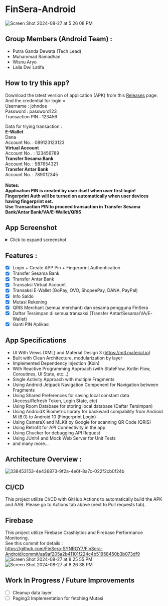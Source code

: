 # FinSera-Android
![Screen Shot 2024-08-27 at 5 26 08 PM](https://github.com/user-attachments/assets/251159b8-adb0-4175-b8c7-65d376e1ee4e)

## Group Members (Android Team) :
- Putra Ganda Dewata (Tech Lead)
- Muhammad Ramadhan
- Wisnu Aryo
- Laila Dwi Latifa

## How to try this app?
Download the latest version of application (APK) from this [Releases](https://github.com/FinSera-SYNRGY7/FinSera-Android/releases) page. <br>
And the credential for login = <br>
Username : johndoe <br>
Password : password123 <br>
Transaction PIN : 123456 <br>

Data for trying transaction : <br>
**E-Wallet** <br>
Dana <br>
Account No. : 089123123123 <br>
**Virtual Account** <br>
Account No . : 123456789 <br>
**Transfer Sesama Bank** <br>
Account No. : 987654321 <br>
**Transfer Antar Bank** <br>
Account No. : 789012345 <br>
<br>
**Notes:** <br>
**Application PIN is created by user itself when user first login!** <br>
**Fingerprint Auth will be turned on automatically when user devices having fingerprint set.** <br>
**Use Transaction PIN to proceed transaction in Transfer Sesama Bank/Antar Bank/VA/E-Wallet/QRIS** <br>

## App Screenshot
<details>
  <summary>Click to expand screenshot</summary>

| Login  | Buat PIN Aplikasi | Login With Fingerprint | Login with PIN |
| ------------- | ------------- | ------------ | ------------- |
| <img src="https://github.com/user-attachments/assets/a4e9a6a1-2cde-4007-b43a-5f0079b6d279" width="200"/> | <img src="https://github.com/user-attachments/assets/e58642c9-b372-4c47-81f5-7f5a347419bf" width="200"/> | <img src="https://github.com/user-attachments/assets/824ce54c-c805-4fb8-9b94-fec612d0744c" width="200"/> | <img src="https://github.com/user-attachments/assets/1f13ed0d-e3ed-4959-a5eb-3ee5df97fa66" width="200"/> |

| Home Screen  | Home Screen (Saldo Visible) | Notifikasi | Logout Dialog |
| ------------- | ------------- | ------------ | ------------- |
| <img src="https://github.com/user-attachments/assets/36f18fcc-b8da-41c2-9fb8-ca98344234dd" width="200"/> | <img src="https://github.com/user-attachments/assets/ca440430-3375-4708-bd89-c79c9a9f164a" width="200"/>  | <img src="https://github.com/user-attachments/assets/01916576-49c7-457a-970a-7416f593e817" width="200"/> | <img src="https://github.com/user-attachments/assets/90626c1c-bf17-4811-856e-414d648bd0a0" width="200"/> |

| Transfer Sesama Bank  | Input Transfer Sesama Bank | Transaksi Berhasil Screen | Pilih Bank Transfer Antar Bank |
| ------------- | ------------- | ------------ | ------------- |
| Content Cell  | Content Cell  | Content Cell | Content Cell  |
| Content Cell  | Content Cell  | Content Cell | Content Cell  |

| Virtual Account | Topup E Wallet Selection | Topup E Wallet Selected | Informasi Saldo Menu |
| ------------- | ------------- | ------------ | ------------- |
| Content Cell  | Content Cell  | Content Cell | Content Cell  |

| Mutasi Bank Initial Screen | Mutasi Bank Date Slider | Mutasi Bank Result | Scan QRIS |
| ------------- | ------------- | ------------ | ------------- |
| Content Cell  | Content Cell  | Content Cell | Content Cell  |

| Share QRIS | Daftar Favorit | Akun Screen | Info Akun Screen |
| ------------- | ------------- | ------------ | ------------- |
| Content Cell  | Content Cell  | Content Cell | Content Cell  |

| Ganti PIN Aplikasi | 
| ------------- | 
| Content Cell  | 
  
</details>

## Features :
- [x] Login + Create APP Pin + Fingerprint Authentication
- [x] Transfer Sesama Bank
- [x] Transfer Antar Bank
- [x] Transaksi Virtual Account
- [x] Transaksi E-Wallet (GoPay, OVO, ShopeePay, DANA, PayPal)
- [x] Info Saldo
- [x] Mutasi Rekening
- [x] QRIS Merchant (semua merchant) dan sesama pengguna FinSera
- [x] Daftar Tersimpan di semua transaksi (Transfer Antar/Sesama/VA/E-Wallet)
- [x] Ganti PIN Aplikasi        

## App Specifications
- UI With Views (XML) and Material Design 3 (https://m3.material.io)
- Built with Clean Architecture, modularization by layer
- Implemented Dependency Injection (Koin)
- With Reactive Programming Approach (with StateFlow, Kotlin Flow, Coroutines, UI State, etc...)
- Single Activity Approach with multiple Fragments
- Using Android Jetpack Navigation Component for Navigation between Fragments
- Using Shared Preferences for saving local constant data (Access/Refresh Token, Login State, etc)
- Using Room Database for storing local database (Daftar Tersimpan)
- Using AndroidX Biometric library for backward compability from Android M (6.0) to Android 10 (Fingerprint Login)
- Using CameraX and MLKit by Google for scanning QR Code (QRIS)
- Using Retrofit for API Connectivity in the app
- Using Chucker for debugging API Request
- Using JUnit4 and Mock Web Server for Unit Tests
- and many more...

## Architecture Overview :
![338453153-4e436873-9f2a-4e6f-8a7c-022f2cb0f24b](https://github.com/user-attachments/assets/f877fc03-2176-4214-a179-16bf02037df2)

## CI/CD
This project utilize CI/CD with GitHub Actions to automatically build the APK and AAB. Please go to Actions tab above (next to Pull requests tab).

## Firebase
This project utilize Firebase Crashlytics and Firebase Performance Monitoring. <br>
See this commit for details : <br>
https://github.com/FinSera-SYNRGY7/FinSera-Android/commit/aa9af205a2b41101f224c4b51958450b3b073df9
<br>
![Screen Shot 2024-08-27 at 8 25 55 PM](https://github.com/user-attachments/assets/c37ab59d-ba1b-4404-ae78-4a438461c214)
![Screen Shot 2024-08-27 at 8 26 38 PM](https://github.com/user-attachments/assets/817472c2-9d74-4c69-babf-fc82d6e10a57)

## Work In Progress / Future Improvements
- [ ] Cleanup data layer
- [ ] Paging3 Implementation for fetching Mutasi 
